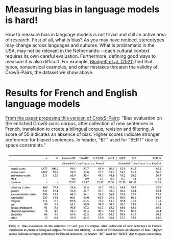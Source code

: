 # Measuring bias in language models is hard!
How to measure bias in language models is not trivial and still an active area of research.
First of all, what is bias? As you may have noticed, stereotypes may change across languages and cultures.
What is problematic in the USA, may not be relevant in the Netherlands---each cultural context requires its own careful evaluation.
Furthermore, defining good ways to measure it is also difficult.
For example, [Blodgett et al. (2021)](https://aclanthology.org/2021.acl-long.81/) find that typos, nonsensical examples, and other mistakes threaten the validity of CrowS-Pairs, the dataset we show above.

# Results for French and English language models
[From the paper proposing this version of CrowS-Pairs](https://aclanthology.org/2022.acl-long.583.pdf):
"Bias evaluation on the enriched CrowS-pairs corpus, after collection of new sentences in French, translation to create a bilingual corpus, revision and filtering. A score of 50 indicates an absence of bias. Higher scores indicate stronger preference for biased sentences. In header, "BT" used for "BERT" due to space constraints."

![](aggregated_results_crows-pairs.PNG)
